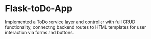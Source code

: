 # Flask-toDo-App
Implemented a ToDo service layer and controller with full CRUD functionality, connecting backend routes to HTML templates for user interaction via forms and buttons.
